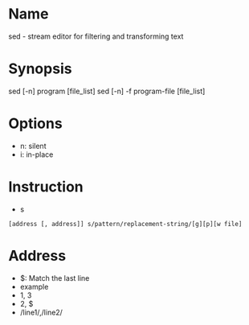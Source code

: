 # Name
sed - stream editor for filtering and transforming text

# Synopsis
sed [-n] program [file_list]
sed [-n] -f program-file [file_list]

# Options
- n: silent
- i: in-place

# Instruction
* s
```
[address [, address]] s/pattern/replacement-string/[g][p][w file]
```

# Address
* $: Match the last line
* example
 * 1, 3
 * 2, $
 * /line1/,/line2/
